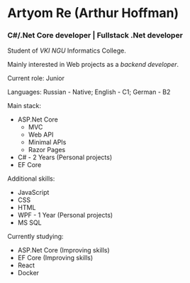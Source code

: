 # Artyom Re (Arthur Hoffman) 
### C#/.Net Core developer | Fullstack .Net developer
Student of *VKI NGU* Informatics College. 

Mainly interested in Web projects as a *backend developer*.

Current role: Junior

Languages: Russian - Native; English - C1; German - B2

Main stack:
- ASP.Net Core
  - MVC
  - Web API
  - Minimal APIs
  - Razor Pages
- C# - 2 Years (Personal projects)
- EF Core

Additional skills:
- JavaScript
- CSS
- HTML
- WPF - 1 Year (Personal projects)
- MS SQL

Currently studying:
- ASP.Net Core (Improving skills)
- EF Core (Improving skills)
- React
- Docker
